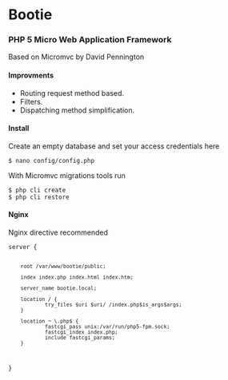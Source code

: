 <h1><i class='ion-ios-gear'></i> Bootie</h1>
<h3>PHP 5 Micro Web Application Framework</h3>
<p>Based on Micromvc by David Pennington</p>

<h4>Improvments</h4>
<ul>
<li>Routing request method based.</li>
<li>Filters.</li>
<li>Dispatching method simplification.</li>
</ul>

<h4>Install</h4>
<p> Create an empty database and set your access credentials here</p>
<pre><code data-language="shell">$ nano config/config.php
</code></pre>

<p>With Micromvc migrations tools run</p>
<pre><code data-language="shell">$ php cli create
$ php cli restore
</code></pre>

<h4>Nginx</h4>
<p>Nginx directive recommended</p>
<pre data-language="shell"><code>server {

        root /var/www/bootie/public;

        index index.php index.html index.htm;

        server_name bootie.local;

        location / {
                try_files $uri $uri/ /index.php$is_args$args;
        }

        location ~ \.php$ {
                fastcgi_pass unix:/var/run/php5-fpm.sock;
                fastcgi_index index.php;
                include fastcgi_params;
        }
}

</code></pre>